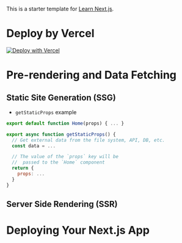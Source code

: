 This is a starter template for [Learn Next.js](https://nextjs.org/learn).

# Deploy by Vercel

[![Deploy with Vercel](https://vercel.com/button)](https://vercel.com/new/git/external?repository-url=https%3A%2F%2Fgithub.com%2Fnibvay%2Fnextjs-blog)

# Pre-rendering and Data Fetching

## Static Site Generation (SSG)

- `getStaticProps` example

```js
export default function Home(props) { ... }

export async function getStaticProps() {
  // Get external data from the file system, API, DB, etc.
  const data = ...

  // The value of the `props` key will be
  //  passed to the `Home` component
  return {
    props: ...
  }
}
```

## Server Side Rendering (SSR)

# Deploying Your Next.js App
